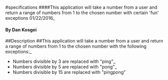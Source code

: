 #specifications
####This application will take a number from a user and return a range of numbers from 1 to the chosen number with certain 'fun' exceptions 01/22/2016_

#### By Dan Kosgei

##Description
##This application will take a number from a user and return a range of numbers from 1 to the chosen number with the following exceptions:_

* Numbers divisible by 3 are replaced with "ping"_
* Numbers divisible by 5 are replaced with "pong"_
* Numbers divisible by 15 are replaced with "pingpong"
